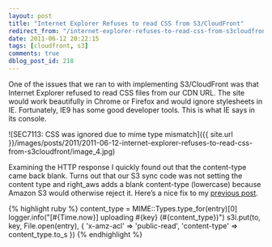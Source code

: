 ```yaml
---
layout: post
title: "Internet Explorer Refuses to read CSS from S3/CloudFront"
redirect_from: "/internet-explorer-refuses-to-read-css-from-s3cloudfront/"
date: 2011-06-12 20:22:15
tags: [cloudfront, s3]
comments: true
dblog_post_id: 218
---
```

One of the issues that we ran to with implementing S3/CloudFront was that Internet Explorer refused to read CSS files from our CDN URL. The site would work beautifully in Chrome or Firefox and would ignore stylesheets in IE. Fortunately, IE9 has some good developer tools. This is what IE says in its console.

![SEC7113: CSS was ignored due to mime type mismatch]({{ site.url }}/images/posts/2011/2011-06-12-internet-explorer-refuses-to-read-css-from-s3cloudfront/image_4.jpg)

Examining the HTTP response I quickly found out that the content-type came back blank. Turns out that our S3 sync code was not setting the content type and right_aws adds a blank content-type (lowercase) because Amazon S3 would otherwise reject it. Here’s a nice fix to my [previous post](/rails-s3-cloudfront-jammit-heroku-100).

{% highlight ruby %}
content_type = MIME::Types.type_for(entry)[0]
logger.info("[#{Time.now}] uploading #{key} (#{content_type})")
s3i.put(to, key, File.open(entry), {
  'x-amz-acl' => 'public-read',
  'content-type' => content_type.to_s
})
{% endhighlight %}
